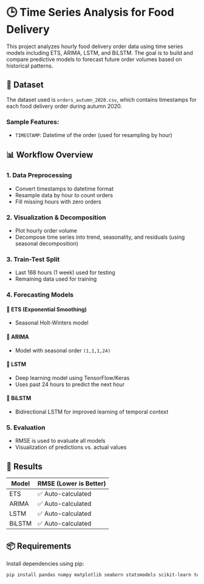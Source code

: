 # 🕒 Time Series Analysis for Food Delivery

This project analyzes hourly food delivery order data using time series models including ETS, ARIMA, LSTM, and BiLSTM. The goal is to build and compare predictive models to forecast future order volumes based on historical patterns.

## 📁 Dataset

The dataset used is `orders_autumn_2020.csv`, which contains timestamps for each food delivery order during autumn 2020.

### Sample Features:
- `TIMESTAMP`: Datetime of the order (used for resampling by hour)

## 📊 Workflow Overview

### 1. **Data Preprocessing**
- Convert timestamps to datetime format
- Resample data by hour to count orders
- Fill missing hours with zero orders

### 2. **Visualization & Decomposition**
- Plot hourly order volume
- Decompose time series into trend, seasonality, and residuals (using seasonal decomposition)

### 3. **Train-Test Split**
- Last 168 hours (1 week) used for testing
- Remaining data used for training

### 4. **Forecasting Models**
#### 🔵 ETS (Exponential Smoothing)
- Seasonal Holt-Winters model

#### 🔵 ARIMA
- Model with seasonal order `(1,1,1,24)`

#### 🔵 LSTM
- Deep learning model using TensorFlow/Keras
- Uses past 24 hours to predict the next hour

#### 🔵 BiLSTM
- Bidirectional LSTM for improved learning of temporal context

### 5. **Evaluation**
- RMSE is used to evaluate all models
- Visualization of predictions vs. actual values

## 🧪 Results

| Model   | RMSE (Lower is Better) |
|---------|------------------------|
| ETS     | ✅ Auto-calculated      |
| ARIMA   | ✅ Auto-calculated      |
| LSTM    | ✅ Auto-calculated      |
| BiLSTM  | ✅ Auto-calculated      |

## 📦 Requirements

Install dependencies using pip:

```bash
pip install pandas numpy matplotlib seaborn statsmodels scikit-learn tensorflow

